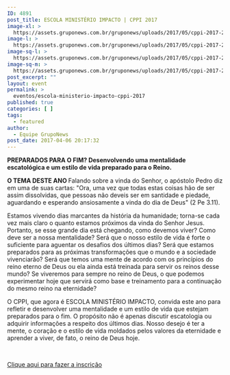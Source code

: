 ```yaml
---
ID: 4891
post_title: ESCOLA MINISTÉRIO IMPACTO | CPPI 2017
image-xl: >
  https://assets.gruponews.com.br/gruponews/uploads/2017/05/cppi-2017-2.png
image-l: >
  https://assets.gruponews.com.br/gruponews/uploads/2017/05/cppi-2017-2.png
image-sq-l: >
  https://assets.gruponews.com.br/gruponews/uploads/2017/05/cppi-2017-2.png
image-sq-m: >
  https://assets.gruponews.com.br/gruponews/uploads/2017/05/cppi-2017-2-720x400.png
post_excerpt: ""
layout: event
permalink: >
  eventos/escola-ministerio-impacto-cppi-2017
published: true
categories: [ ]
tags:
  - featured
author:
  - Equipe GrupoNews
post_date: 2017-04-06 20:17:32
---
```

<strong>PREPARADOS PARA O FIM?
Desenvolvendo uma mentalidade escatológica e um estilo de vida prepa</strong><strong>rado para o Reino.</strong><em>
</em><strong><em>
</em></strong>

<strong>O TEMA DESTE ANO
</strong>Falando sobre a vinda do Senhor, o apóstolo Pedro diz em uma de suas cartas: "Ora, uma vez que todas estas coisas hão de ser assim dissolvidas, que pessoas não deveis ser em santidade e piedade, aguardando e esperando ansiosamente a vinda do dia de Deus" (2 Pe 3.11).

Estamos vivendo dias marcantes da história da humanidade; torna-se cada vez mais claro o quanto estamos próximos da vinda do Senhor Jesus. Portanto, se esse grande dia está chegando, como devemos viver? Como deve ser a nossa mentalidade? Será que o nosso estilo de vida é forte o suficiente para aguentar os desafios dos últimos dias? Será que estamos preparados para as próximas transformações que o mundo e a sociedade vivenciarão? Será que temos uma mente de acordo com os princípios do reino eterno de Deus ou ela ainda está treinada para servir os reinos desse mundo? Se viveremos para sempre no reino de Deus, o que podemos experimentar hoje que servirá como base e treinamento para a continuação do mesmo reino na eternidade?

O CPPI, que agora é ESCOLA MINISTÉRIO IMPACTO, convida este ano para refletir e desenvolver uma mentalidade e um estilo de vida que estejam preparados para o fim. O propósito não é apenas discutir escatologia ou adquirir informações a respeito dos últimos dias. Nosso desejo é ter a mente, o coração e o estilo de vida moldados pelos valores da eternidade e aprender a viver, de fato, o reino de Deus hoje.

&nbsp;

<a href="https://www.eventbrite.com.br/e/escola-ministerio-impacto-cppi-2017-tickets-33456693872">Clique aqui para fazer a inscrição</a>